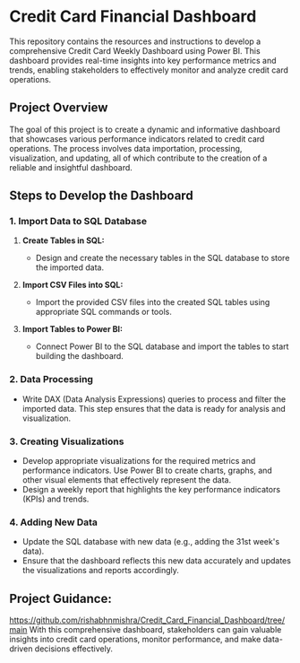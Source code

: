 # Credit Card Financial Dashboard

This repository contains the resources and instructions to develop a comprehensive Credit Card Weekly Dashboard using Power BI. This dashboard provides real-time insights into key performance metrics and trends, enabling stakeholders to effectively monitor and analyze credit card operations.

## Project Overview

The goal of this project is to create a dynamic and informative dashboard that showcases various performance indicators related to credit card operations. The process involves data importation, processing, visualization, and updating, all of which contribute to the creation of a reliable and insightful dashboard.

## Steps to Develop the Dashboard

### 1. Import Data to SQL Database

1. **Create Tables in SQL:**
   - Design and create the necessary tables in the SQL database to store the imported data.

2. **Import CSV Files into SQL:**
   - Import the provided CSV files into the created SQL tables using appropriate SQL commands or tools.

3. **Import Tables to Power BI:**
   - Connect Power BI to the SQL database and import the tables to start building the dashboard.

### 2. Data Processing

- Write DAX (Data Analysis Expressions) queries to process and filter the imported data. This step ensures that the data is ready for analysis and visualization.

### 3. Creating Visualizations

- Develop appropriate visualizations for the required metrics and performance indicators. Use Power BI to create charts, graphs, and other visual elements that effectively represent the data.
- Design a weekly report that highlights the key performance indicators (KPIs) and trends.

### 4. Adding New Data

- Update the SQL database with new data (e.g., adding the 31st week's data).
- Ensure that the dashboard reflects this new data accurately and updates the visualizations and reports accordingly.

## Project Guidance: 
https://github.com/rishabhnmishra/Credit_Card_Financial_Dashboard/tree/main
With this comprehensive dashboard, stakeholders can gain valuable insights into credit card operations, monitor performance, and make data-driven decisions effectively.
